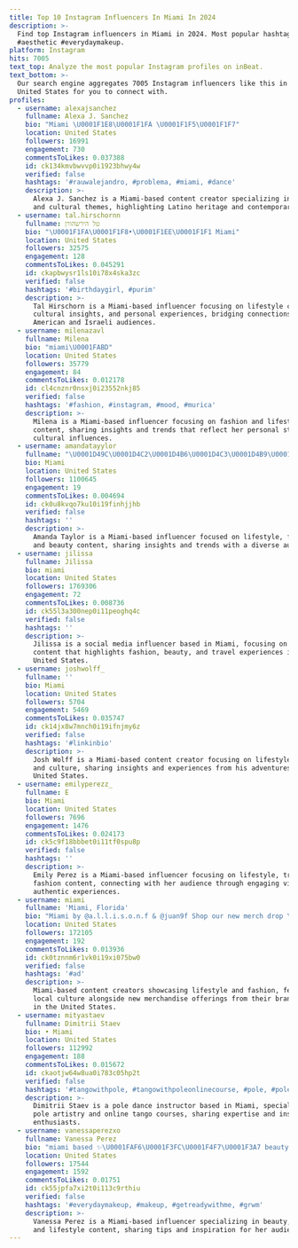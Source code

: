 ```yaml
---
title: Top 10 Instagram Influencers In Miami In 2024
description: >-
  Find top Instagram influencers in Miami in 2024. Most popular hashtags: #grwm
  #aesthetic #everydaymakeup.
platform: Instagram
hits: 7005
text_top: Analyze the most popular Instagram profiles on inBeat.
text_bottom: >-
  Our search engine aggregates 7005 Instagram influencers like this in Miami,
  United States for you to connect with.
profiles:
  - username: alexajsanchez
    fullname: Alexa J. Sanchez
    bio: "Miami \U0001F1E8\U0001F1FA \U0001F1F5\U0001F1F7"
    location: United States
    followers: 16991
    engagement: 730
    commentsToLikes: 0.037388
    id: ck134kmvbwvvp0i1923bhwy4w
    verified: false
    hashtags: '#rauwalejandro, #problema, #miami, #dance'
    description: >-
      Alexa J. Sanchez is a Miami-based content creator specializing in dance
      and cultural themes, highlighting Latino heritage and contemporary trends.
  - username: tal.hirschornn
    fullname: טל הירשהורן
    bio: "\U0001F1FA\U0001F1F8•\U0001F1EE\U0001F1F1 Miami"
    location: United States
    followers: 32575
    engagement: 128
    commentsToLikes: 0.045291
    id: ckapbwysr1ls10i78x4ska3zc
    verified: false
    hashtags: '#birthdaygirl, #purim'
    description: >-
      Tal Hirschorn is a Miami-based influencer focusing on lifestyle content,
      cultural insights, and personal experiences, bridging connections between
      American and Israeli audiences.
  - username: milenazavl
    fullname: Milena
    bio: "miami\U0001FABD"
    location: United States
    followers: 35779
    engagement: 84
    commentsToLikes: 0.012178
    id: cl4cnznr0nsxj0i23552nkj85
    verified: false
    hashtags: '#fashion, #instagram, #mood, #murica'
    description: >-
      Milena is a Miami-based influencer focusing on fashion and lifestyle
      content, sharing insights and trends that reflect her personal style and
      cultural influences.
  - username: amandatayylor
    fullname: "\U0001D49C\U0001D4C2\U0001D4B6\U0001D4C3\U0001D4B9\U0001D4B6 \U0001D4AF\U0001D4B6\U0001D4CE\U0001D4C1\U0001D45C\U0001D4C7"
    bio: Miami
    location: United States
    followers: 1100645
    engagement: 19
    commentsToLikes: 0.004694
    id: ck0u8kvqo7ku10i19finhjjhb
    verified: false
    hashtags: ''
    description: >-
      Amanda Taylor is a Miami-based influencer focused on lifestyle, fashion,
      and beauty content, sharing insights and trends with a diverse audience.
  - username: jilissa
    fullname: Jilissa
    bio: miami
    location: United States
    followers: 1769306
    engagement: 72
    commentsToLikes: 0.008736
    id: ck55l3a300nep0i11peoghq4c
    verified: false
    hashtags: ''
    description: >-
      Jilissa is a social media influencer based in Miami, focusing on lifestyle
      content that highlights fashion, beauty, and travel experiences in the
      United States.
  - username: joshwolff_
    fullname: ''
    bio: Miami
    location: United States
    followers: 5704
    engagement: 5469
    commentsToLikes: 0.035747
    id: ck14jx8w7mnch0i19ifnjmy6z
    verified: false
    hashtags: '#linkinbio'
    description: >-
      Josh Wolff is a Miami-based content creator focusing on lifestyle, travel,
      and culture, sharing insights and experiences from his adventures in the
      United States.
  - username: emilyperezz_
    fullname: E
    bio: Miami
    location: United States
    followers: 7696
    engagement: 1476
    commentsToLikes: 0.024173
    id: ck5c9f18bbbet0i11tf0spu8p
    verified: false
    hashtags: ''
    description: >-
      Emily Perez is a Miami-based influencer focusing on lifestyle, travel, and
      fashion content, connecting with her audience through engaging visuals and
      authentic experiences.
  - username: miami
    fullname: 'Miami, Florida'
    bio: "Miami by @a.l.l.i.s.o.n.f & @juan9f Shop our new merch drop \U0001F334"
    location: United States
    followers: 172105
    engagement: 192
    commentsToLikes: 0.013936
    id: ck0tznnm6r1vk0i19xi075bw0
    verified: false
    hashtags: '#ad'
    description: >-
      Miami-based content creators showcasing lifestyle and fashion, featuring
      local culture alongside new merchandise offerings from their brand. Based
      in the United States.
  - username: mityastaev
    fullname: Dimitrii Staev
    bio: • Miami
    location: United States
    followers: 112992
    engagement: 188
    commentsToLikes: 0.015672
    id: ckaotjw64w8ua0i783c05hp2t
    verified: false
    hashtags: '#tangowithpole, #tangowithpoleonlinecourse, #pole, #poleart'
    description: >-
      Dimitrii Staev is a pole dance instructor based in Miami, specializing in
      pole artistry and online tango courses, sharing expertise and insights for
      enthusiasts.
  - username: vanessaperezxo
    fullname: Vanessa Perez
    bio: "miami based ✨\U0001FAF6\U0001F3FC\U0001F4F7\U0001F3A7 beauty | fashion | lifestyle \U0001F48C vanessa@v1sionventures.com"
    location: United States
    followers: 17544
    engagement: 1592
    commentsToLikes: 0.01751
    id: ck55jpfa7xi2t0i113c9rthiu
    verified: false
    hashtags: '#everydaymakeup, #makeup, #getreadywithme, #grwm'
    description: >-
      Vanessa Perez is a Miami-based influencer specializing in beauty, fashion,
      and lifestyle content, sharing tips and inspiration for her audience.
---
```


